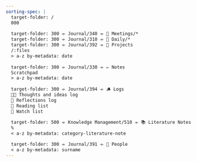 ```yaml
---
sorting-spec: |
  target-folder: /
  000
  
  target-folder: 300 ⌯ Journal/340 ⌯ 🔖 Meetings/*
  target-folder: 300 ⌯ Journal/310 ⌯ 🌱 Daily/*
  target-folder: 300 ⌯ Journal/392 ⌯ 📨 Projects
  /:files
  > a-z by-metadata: date
  
  target-folder: 300 ⌯ Journal/330 ⌯ ✏️ Notes
  Scratchpad
  > a-z by-metadata: date
  
  target-folder: 300 ⌯ Journal/394 ⌯ 🪵 Logs
  💭💡 Thoughts and ideas log
  🍃 Reflections log
  📘 Reading list
  🍿 Watch list
  
  target-folder: 500 ⌯ Knowledge Management/510 ⌯ 📚 Literature Notes
  %
  < a-z by-metadata: category-literature-note

  target-folder: 300 ⌯ Journal/391 ⌯ 🕺 People
  < a-z by-metadata: surname
---
```

